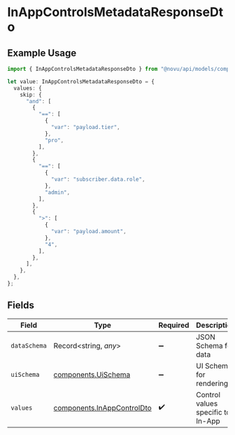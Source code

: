 # InAppControlsMetadataResponseDto

## Example Usage

```typescript
import { InAppControlsMetadataResponseDto } from "@novu/api/models/components";

let value: InAppControlsMetadataResponseDto = {
  values: {
    skip: {
      "and": [
        {
          "==": [
            {
              "var": "payload.tier",
            },
            "pro",
          ],
        },
        {
          "==": [
            {
              "var": "subscriber.data.role",
            },
            "admin",
          ],
        },
        {
          ">": [
            {
              "var": "payload.amount",
            },
            "4",
          ],
        },
      ],
    },
  },
};
```

## Fields

| Field                                                                    | Type                                                                     | Required                                                                 | Description                                                              |
| ------------------------------------------------------------------------ | ------------------------------------------------------------------------ | ------------------------------------------------------------------------ | ------------------------------------------------------------------------ |
| `dataSchema`                                                             | Record<string, *any*>                                                    | :heavy_minus_sign:                                                       | JSON Schema for data                                                     |
| `uiSchema`                                                               | [components.UiSchema](../../models/components/uischema.md)               | :heavy_minus_sign:                                                       | UI Schema for rendering                                                  |
| `values`                                                                 | [components.InAppControlDto](../../models/components/inappcontroldto.md) | :heavy_check_mark:                                                       | Control values specific to In-App                                        |
